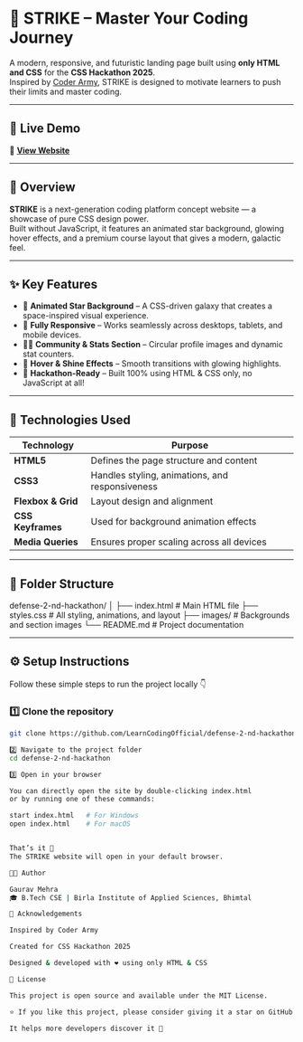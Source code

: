 # 🌌 STRIKE – Master Your Coding Journey  

A modern, responsive, and futuristic landing page built using **only HTML and CSS** for the **CSS Hackathon 2025**.  
Inspired by [Coder Army](https://coderarmy.in/), STRIKE is designed to motivate learners to push their limits and master coding.

---

## 🚀 Live Demo  

🔗 **[View Website](https://defense-2-nd-hackathon.vercel.app/)**  

---

## 🧠 Overview  

**STRIKE** is a next-generation coding platform concept website — a showcase of pure CSS design power.  
Built without JavaScript, it features an animated star background, glowing hover effects, and a premium course layout that gives a modern, galactic feel.

---

## ✨ Key Features  

- 🌠 **Animated Star Background** – A CSS-driven galaxy that creates a space-inspired visual experience.  
- 📱 **Fully Responsive** – Works seamlessly across desktops, tablets, and mobile devices.  
- 👨‍💻 **Community & Stats Section** – Circular profile images and dynamic stat counters.  
- 💎 **Hover & Shine Effects** – Smooth transitions with glowing highlights.  
- 🪩 **Hackathon-Ready** – Built 100% using HTML & CSS only, no JavaScript at all!  

---

## 🧩 Technologies Used  

| Technology | Purpose |
|-------------|----------|
| **HTML5** | Defines the page structure and content |
| **CSS3** | Handles styling, animations, and responsiveness |
| **Flexbox & Grid** | Layout design and alignment |
| **CSS Keyframes** | Used for background animation effects |
| **Media Queries** | Ensures proper scaling across all devices |

---

## 📁 Folder Structure  

defense-2-nd-hackathon/
│
├── index.html # Main HTML file
├── styles.css # All styling, animations, and layout
├── images/ # Backgrounds and section images
└── README.md # Project documentation


---

## ⚙️ Setup Instructions  

Follow these simple steps to run the project locally 👇

### 1️⃣ Clone the repository  
```bash
git clone https://github.com/LearnCodingOfficial/defense-2-nd-hackathon.git

2️⃣ Navigate to the project folder
cd defense-2-nd-hackathon

3️⃣ Open in your browser

You can directly open the site by double-clicking index.html
or by running one of these commands:

start index.html   # For Windows
open index.html    # For macOS


That’s it 🎉
The STRIKE website will open in your default browser.

🧑‍💻 Author

Gaurav Mehra
🎓 B.Tech CSE | Birla Institute of Applied Sciences, Bhimtal

🏁 Acknowledgements

Inspired by Coder Army

Created for CSS Hackathon 2025

Designed & developed with ❤️ using only HTML & CSS

🧾 License

This project is open source and available under the MIT License.

⭐ If you like this project, please consider giving it a star on GitHub!

It helps more developers discover it 🚀



